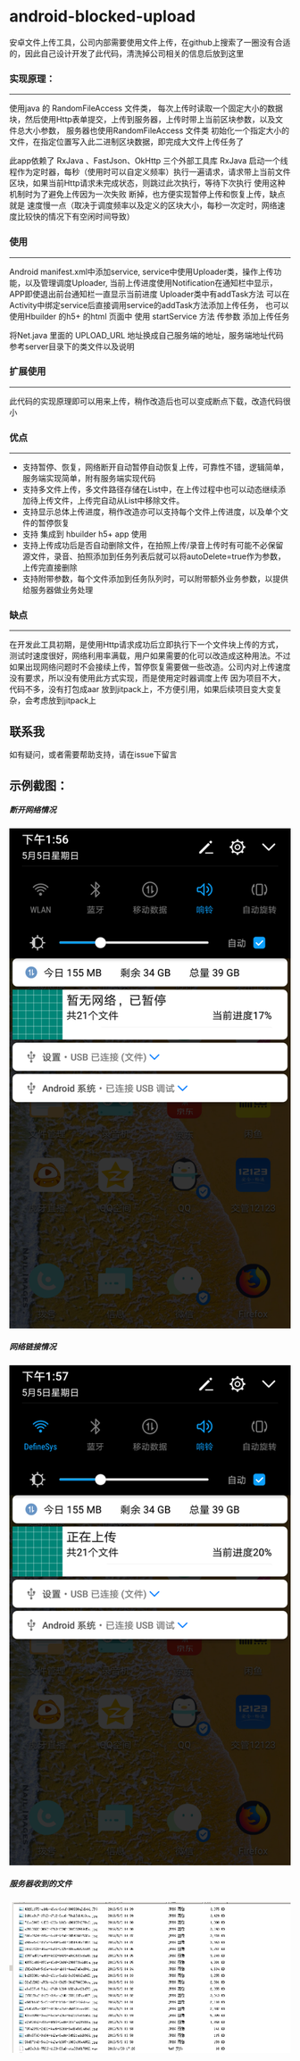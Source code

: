 # android-blocked-upload

安卓文件上传工具，公司内部需要使用文件上传，在github上搜索了一圈没有合适的，因此自己设计开发了此代码，清洗掉公司相关的信息后放到这里


### 实现原理：
------------------------------
使用java 的 RandomFileAccess 文件类， 每次上传时读取一个固定大小的数据块，然后使用Http表单提交，上传到服务器，上传时带上当前区块参数，以及文件总大小参数，
服务器也使用RandomFileAccess 文件类 初始化一个指定大小的文件，在指定位置写入此二进制区块数据，即完成大文件上传任务了

此app依赖了 RxJava 、FastJson、OkHttp 三个外部工具库
	RxJava 启动一个线程作为定时器，每秒（使用时可以自定义频率）执行一遍请求，请求带上当前文件区块，如果当前Http请求未完成状态，则跳过此次执行，等待下次执行
	使用这种机制时为了避免上传因为一次失败 断掉，也方便实现暂停上传和恢复上传，缺点就是 速度慢一点（取决于调度频率以及定义的区块大小，每秒一次定时，网络速度比较快的情况下有空闲时间导致）
	
### 使用
------------------------------
Android  manifest.xml中添加service, service中使用Uploader类，操作上传功能，以及管理调度Uploader,
当前上传进度使用Notification在通知栏中显示，APP即使退出前台通知栏一直显示当前进度
Uploader类中有addTask方法 可以在Activity中绑定service后直接调用service的addTask方法添加上传任务，
也可以使用Hbuilder 的h5+ 的html 页面中 使用 startService 方法 传参数 添加上传任务

将Net.java 里面的 UPLOAD_URL 地址换成自己服务端的地址，服务端地址代码参考server目录下的类文件以及说明

### 扩展使用
------------------------------
此代码的实现原理即可以用来上传，稍作改造后也可以变成断点下载，改造代码很小

### 优点
------------------------------
- 支持暂停、恢复，网络断开自动暂停自动恢复上传，可靠性不错，逻辑简单，服务端实现简单，附有服务端实现代码
- 支持多文件上传，多文件路径存储在List中，在上传过程中也可以动态继续添加待上传文件，上传完自动从List中移除文件。
- 支持显示总体上传进度，稍作改造亦可以支持每个文件上传进度，以及单个文件的暂停恢复
- 支持 集成到 hbuilder h5+ app 使用
- 支持上传成功后是否自动删除文件，在拍照上传/录音上传时有可能不必保留源文件，录音、拍照添加到任务列表后就可以将autoDelete=true作为参数，上传完直接删除
- 支持附带参数，每个文件添加到任务队列时，可以附带额外业务参数，以提供给服务器做业务处理

### 缺点
------------------------------
在开发此工具初期，是使用Http请求成功后立即执行下一个文件块上传的方式，测试时速度很好，网络利用率满载，用户如果需要的化可以改造成这种用法。不过如果出现网络问题时不会接续上传，暂停恢复需要做一些改造。公司内对上传速度没有要求，所以没有使用此方式实现，而是使用定时器调度上传
因为项目不大，代码不多，没有打包成aar 放到jitpack上，不方便引用，如果后续项目变大变复杂，会考虑放到jitpack上

## 联系我

如有疑问，或者需要帮助支持，请在issue下留言


示例截图：
------------------------------
##### 断开网络情况

![无网络链接情况上传状态图片](/imgs/device-2019-05-05-135652.png)

##### 网络链接情况

![联网情况上传状态图片](/imgs/device-2019-05-05-135710.png)

##### 服务器收到的文件

![服务器收到的文件](/imgs/server-recived-files.png)